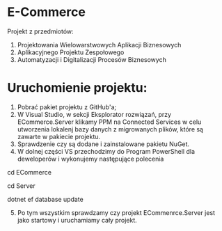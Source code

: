 # E-Commerce
Projekt z przedmiotów:
1. Projektowania Wielowarstwowych Aplikacji Biznesowych
2. Aplikacyjnego Projektu Zespołowego
3. Automatyzacji i Digitalizacji Procesów Biznesowych

# Uruchomienie projektu:
1. Pobrać pakiet projektu z GitHub'a;
2. W Visual Studio, w sekcji Eksplorator rozwiązań, przy ECommerce.Server klikamy PPM na Connected Services w celu utworzenia lokalenj bazy danych z migrowanych plików,
  które są zawarte w pakiecie projektu.
3. Sprawdzenie czy są dodane i zainstalowane pakietu NuGet.
4. W dolnej części VS przechodzimy do Program PowerShell dla deweloperów i wykonujemy następujące polecenia

cd ECommerce

cd Server

dotnet ef database update

5. Po tym wszystkim sprawdzamy czy projekt ECommenrce.Server jest jako startowy i uruchamiamy cały projekt.
